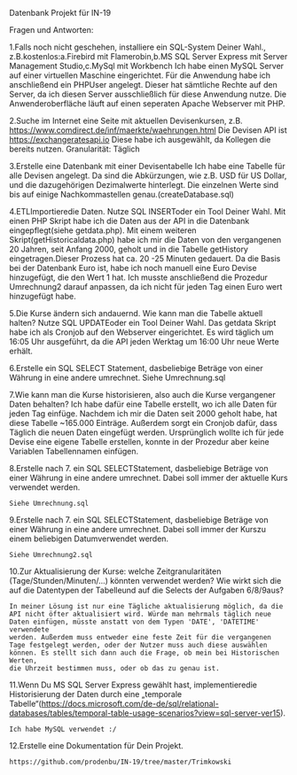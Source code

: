 Datenbank Projekt für IN-19

Fragen und Antworten:

1.Falls noch nicht geschehen, installiere ein SQL-System Deiner Wahl., z.B.kostenlos:a.Firebird mit Flamerobin,b.MS SQL Server Express mit Server Management Studio,c.MySql mit Workbench
    Ich habe einen MySQL Server auf einer virtuellen Maschine eingerichtet. Für die Anwendung habe ich anschließend ein PHPUser angelegt. Dieser hat sämtliche Rechte auf den Server, da ich diesen Server
    ausschließlich für diese Anwendung nutze. Die Anwenderoberfläche läuft auf einen seperaten Apache Webserver mit PHP. 




2.Suche im Internet eine Seite mit aktuellen Devisenkursen, z.B. https://www.comdirect.de/inf/maerkte/waehrungen.html
    Die Devisen API ist https://exchangeratesapi.io 
    Diese habe ich ausgewählt, da Kollegen die bereits nutzen.
    Granularität: Täglich




3.Erstelle eine Datenbank mit einer Devisentabelle
    Ich habe eine Tabelle für alle Devisen angelegt. Da sind die Abkürzungen, wie z.B. USD für US Dollar, und die dazugehörigen Dezimalwerte hinterlegt. Die einzelnen Werte sind bis auf einige Nachkommastellen
    genau.(createDatabase.sql)




4.ETLImportieredie Daten. Nutze SQL INSERToder ein Tool Deiner Wahl.
    Mit einen PHP Skript habe ich die Daten aus der API in die Datenbank eingepflegt(siehe getdata.php).
	Mit einem weiteren Skript(getHistoricaldata.php) habe ich mir die Daten von den vergangenen 20 Jahren, seit Anfang 2000, geholt und in die Tabelle getHistory eingetragen.Dieser Prozess hat ca. 20 -25 Minuten
    gedauert. 
    Da die Basis bei der Datenbank Euro ist, habe ich noch manuell eine Euro Devise hinzugefügt, die den Wert 1 hat. Ich musste anschließend die Prozedur Umrechnung2 darauf anpassen, da ich nicht für jeden Tag einen
    Euro wert hinzugefügt habe.  




5.Die Kurse ändern sich andauernd. Wie kann man die Tabelle aktuell halten? Nutze SQL UPDATEoder ein Tool Deiner Wahl.
    Das getdata Skript habe ich als Cronjob auf den Webserver eingerichtet. Es wird täglich um 16:05 Uhr ausgeführt, da die API jeden Werktag um 16:00 Uhr neue Werte erhält.




6.Erstelle ein SQL SELECT Statement, dasbeliebige Beträge von einer Währung in eine andere umrechnet.
    Siehe Umrechnung.sql




7.Wie kann man die Kurse historisieren, also auch die Kurse vergangener Daten behalten?
    Ich habe dafür eine Tabelle erstellt, wo ich alle Daten für jeden Tag einfüge. Nachdem ich mir die Daten seit 2000 geholt habe, hat diese Tabelle ~165.000 Einträge. Außerdem sorgt ein Cronjob dafür, dass Täglich
    die neuen Daten eingefügt werden.
    Ursprünglich wollte ich für jede Devise eine eigene Tabelle erstellen, konnte in der Prozedur aber keine Variablen Tabellennamen einfügen. 




8.Erstelle nach 7. ein SQL SELECTStatement, dasbeliebige Beträge von einer Währung in eine andere umrechnet. Dabei soll immer der aktuelle Kurs verwendet werden.
    
    Siehe Umrechnung.sql




9.Erstelle nach 7. ein SQL SELECTStatement, dasbeliebige Beträge von einer Währung in eine andere umrechnet. Dabei soll immer der Kurszu einem beliebigen Datumverwendet werden.
    
    Siehe Umrechnung2.sql




10.Zur Aktualisierung der Kurse: welche Zeitgranularitäten (Tage/Stunden/Minuten/...) könnten verwendet werden? Wie wirkt sich die auf die Datentypen der Tabelleund auf die Selects der Aufgaben 6/8/9aus?

    In meiner Lösung ist nur eine Tägliche aktualisierung möglich, da die API nicht öfter aktualisiert wird. Würde man mehrmals täglich neue Daten einfügen, müsste anstatt von dem Typen 'DATE', 'DATETIME' verwendete
    werden. Außerdem muss entweder eine feste Zeit für die vergangenen Tage festgelegt werden, oder der Nutzer muss auch diese auswählen können. Es stellt sich dann auch die Frage, ob mein bei Historischen Werten, 
    die Uhrzeit bestimmen muss, oder ob das zu genau ist. 




11.Wenn Du MS SQL Server Express gewählt hast, implementieredie Historisierung der Daten durch eine „temporale Tabelle“(https://docs.microsoft.com/de-de/sql/relational-databases/tables/temporal-table-usage-scenarios?view=sql-server-ver15).

    Ich habe MySQL verwendet :/




12.Erstelle eine Dokumentation für Dein Projekt.

    https://github.com/prodenbu/IN-19/tree/master/Trimkowski